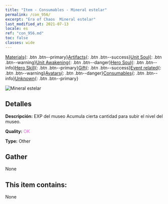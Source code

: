```yaml
---
title: "Item - Consumables - Mineral estelar"
permalink: /con_956/
excerpt: "Era of Chaos  Mineral estelar"
last_modified_at: 2021-07-13
locale: es
ref: "con_956.md"
toc: false
classes: wide
---
```

 [Materials](/ItemsES/){: .btn .btn--primary}[Artifacts](/ItemsES/Artifacts/){: .btn .btn--success}[Unit Soul](/ItemsES/UnitSoul/){: .btn .btn--warning}[Unit Awakening](/ItemsES/UnitAwakening/){: .btn .btn--danger}[Hero Soul](/ItemsES/HeroSoul/){: .btn .btn--info}[Hero Skill](/ItemsES/HeroSkill/){: .btn .btn--primary}[Gift](/ItemsES/Gift/){: .btn .btn--success}[Event related](/ItemsES/Events/){: .btn .btn--warning}[Avatars](/ItemsES/Avatars/){: .btn .btn--danger}[Consumables](/ItemsES/Consumables/){: .btn .btn--info}[Unknown](/ItemsES/Unknown/){: .btn .btn--primary}

 ![Mineral estelar](/images/t/i_40051.png)

## Detalles
 **Descripción:** EXP del museo Acumula cierta cantidad para subir el nivel del museo.

 **Quality:** <span style="color: #DA70D6">OK</span>

 **Type:** Other

## Gather

  None

## This item contains:

  None

